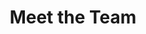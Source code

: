 ---
title: "Meet the Team"
description: "Our team of security experts is dedicated to keeping your data safe. With decades of experience in cybersecurity, our team is committed to providing you with the best protection available. "
memberList:
  - name: "Millar Garren"
    designation: "Co-Founder & CEO"
    avatar: "/images/profiles/profile_1.png"
  
  - name: "Steven Richard"
    designation: "Head of Design"
    avatar: "/images/profiles/profile_2.png"

  - name: "Christopher"
    designation: "Head of Growth"
    avatar: "/images/profiles/profile_3.png"
  
  - name: "Benjamin Paul"
    designation: "Head of Engineering"
    avatar: "/images/profiles/profile_4.png"

  - name: "Christian Blair"
    designation: "Content Manager"
    avatar: "/images/profiles/profile_5.png"

  - name: "Matthew Lee"
    designation: "Head of Content"
    avatar: "/images/profiles/profile_6.png"

  - name: "Aaron Matthew"
    designation: "CEO & Founder"
    avatar: "/images/profiles/profile_7.png"

  - name: "Michael Joseph"
    designation: "Data Analyst"
    avatar: "/images/profiles/profile_8.png"

  - name: "Gary Christopher"
    designation: "CFO"
    avatar: "/images/profiles/profile_9.png"

  
---
